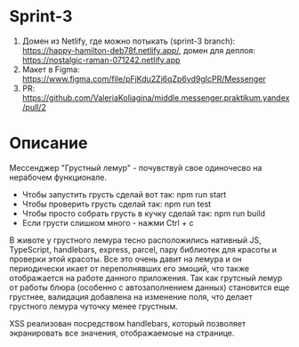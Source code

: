 # Sprint-3

1. Домен из Netlify, где можно потыкать (sprint-3 branch): https://happy-hamilton-deb78f.netlify.app/,
   домен для деплоя: https://nostalgic-raman-071242.netlify.app
2. Макет в Figma: https://www.figma.com/file/pFjKdu2Zj6qZp6yd9gIcPR/Messenger
3. PR: https://github.com/ValeriaKoliagina/middle.messenger.praktikum.yandex/pull/2

# Описание
Мессенджер "Грустный лемур" - почувствуй свое одиночесво на нерабочем функционале. 

- Чтобы запустить грусть сделай вот так: npm run start
- Чтобы проверить грусть сделай так: npm run test
- Чтобы просто собрать грусть в кучку сделай так: npm run build
- Если грусти слишком много - нажми Ctrl + c

В животе у грустного лемура тесно расположились нативный JS, TypeScript, handlebars, express, parcel, пару библиотек для красоты и проверки этой красоты.
Все это очень давит на лемура и он периодически икает от переполнявших его эмоций, что также отображается на работе данного приложения. 
Так как грутсный лемур от работы блюра (особенно с автозаполнением данных) становится еще грустнее, валидация добавлена на изменение поля, что делает грустного лемура чуточку менее грустным.

XSS реализован посредством handlebars, который позволяет экранировать все значения, отображаемоые на странице. 
